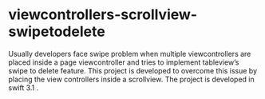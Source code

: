 # viewcontrollers-scrollview-swipetodelete
Usually developers face swipe problem when multiple viewcontrollers are placed inside a page viewcontroller and tries to implement  tableview’s swipe to delete feature. This project is developed to overcome this issue by placing the view controllers inside a scrollview. The project is developed in swift 3.1 .
